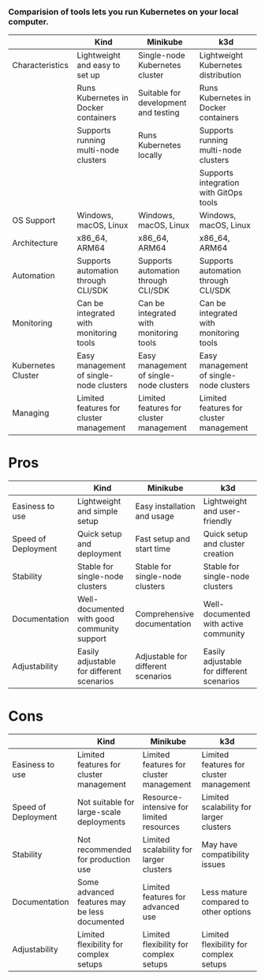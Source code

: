 ### Comparision of tools lets you run Kubernetes on your local computer.




|                    | Kind                                    | Minikube                                | k3d                                     |
|--------------------|-----------------------------------------|-----------------------------------------|-----------------------------------------|
| Characteristics    | Lightweight and easy to set up          | Single-node Kubernetes cluster          | Lightweight Kubernetes distribution     |
|                    | Runs Kubernetes in Docker containers    | Suitable for development and testing    | Runs Kubernetes in Docker containers    |
|                    | Supports running multi-node clusters    | Runs Kubernetes locally                 | Supports running multi-node clusters    |
|                    |                                         |                                         | Supports integration with GitOps tools  |
| OS Support         | Windows, macOS, Linux                   | Windows, macOS, Linux                   | Windows, macOS, Linux                   |
| Architecture       | x86_64, ARM64                           | x86_64, ARM64                           | x86_64, ARM64                           |
| Automation         | Supports automation through CLI/SDK     | Supports automation through CLI/SDK     | Supports automation through CLI/SDK     |
| Monitoring         | Can be integrated with monitoring tools | Can be integrated with monitoring tools | Can be integrated with monitoring tools |
| Kubernetes Cluster | Easy management of single-node clusters | Easy management of single-node clusters | Easy management of single-node clusters |
| Managing           | Limited features for cluster management | Limited features for cluster management | Limited features for cluster management |

# Pros
|                 | Kind                                        | Minikube                           | k3d                                       |
|---------------------|---------------------------------------------|------------------------------------|-------------------------------------------|
| Easiness to use     | Lightweight and simple setup                | Easy installation and usage        | Lightweight and user-friendly             |
| Speed of Deployment | Quick setup and deployment                  | Fast setup and start time          | Quick setup and cluster creation          |
| Stability           | Stable for single-node clusters             | Stable for single-node clusters    | Stable for single-node clusters           |
| Documentation       | Well-documented with good community support | Comprehensive documentation        | Well-documented with active community     |
| Adjustability       | Easily adjustable for different scenarios   | Adjustable for different scenarios | Easily adjustable for different scenarios |

# Cons

|                     | Kind                                          | Minikube                                 | k3d                                     |
|---------------------|-----------------------------------------------|------------------------------------------|-----------------------------------------|
| Easiness to use     | Limited features for cluster management       | Limited features for cluster management  | Limited features for cluster management |
| Speed of Deployment | Not suitable for large-scale deployments      | Resource-intensive for limited resources | Limited scalability for larger clusters |
| Stability           | Not recommended for production use            | Limited scalability for larger clusters  | May have compatibility issues           |
| Documentation       | Some advanced features may be less documented | Limited features for advanced use        | Less mature compared to other options   |
| Adjustability       | Limited flexibility for complex setups        | Limited flexibility for complex setups   | Limited flexibility for complex setups  |

